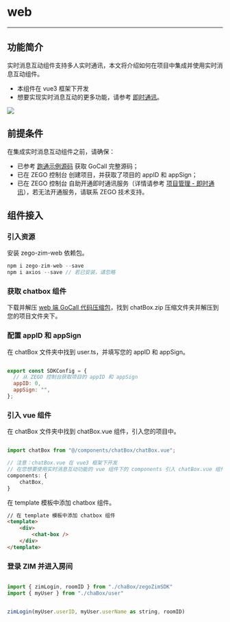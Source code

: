 # web

---


## 功能简介

实时消息互动组件支持多人实时通讯，本文将介绍如何在项目中集成并使用实时消息互动组件。

<Note title="提示">

- 本组件在 vue3 框架下开发
- 想要实现实时消息互动的更多功能，请参考 [即时通讯](/zim-web/introduction/overview)。
</Note>

<Frame width="512" height="auto" caption=""><img src="https://doc-media.zego.im/sdk-doc/Pics/GoCall/call/GoCall_Chat_web.png" /></Frame>

## 前提条件

在集成实时消息互动组件之前，请确保：

- 已参考 [跑通示例源码](/video-call/run-example-code/web) 获取 GoCall 完整源码；
- 已在 ZEGO 控制台 创建项目，并获取了项目的 appID 和 appSign；
- 已在 ZEGO 控制台 自助开通即时通讯服务（详情请参考 [项目管理 - 即时通讯](/console/service-configuration/im/activate-service)），若无法开通服务，请联系 ZEGO 技术支持。

## 组件接入

### 引入资源

安装 zego-zim-web 依赖包。

```javascript
npm i zego-zim-web --save
npm i axios --save // 若已安装，请忽略
```

### 获取 chatbox 组件

下载并解压 [web 端 GoCall 代码压缩包](https://codestore.zego.im/project/14)，找到 chatBox.zip 压缩文件夹并解压到您的项目文件夹下。


### 配置 appID 和 appSign

在 chatBox 文件夹中找到 user.ts，并填写您的 appID 和 appSign。

```javascript

export const SDKConfig = {
  // 从 ZEGO 控制台获取项目的 appID 和 appSign
  appID: 0,
  appSign: "",
};

```

### 引入 vue 组件

在 chatBox 文件夹中找到 chatBox.vue 组件，引入您的项目中。

```javascript

import chatBox from "@/components/chatBox/chatBox.vue";

// 注意：chatBox.vue 在 vue3 框架下开发
// 在您想要使用实时消息互动功能的 vue 组件下的 components 引入 chatBox.vue 组件
components: {
    chatBox,
}
```

在 template 模板中添加 chatbox 组件。

```html
// 在 template 模板中添加 chatbox 组件
<template>
    <div>
        <chat-box />
    </div>
</template>
```

### 登录 ZIM 并进入房间

```javascript

import { zimLogin, roomID } from "./chaBox/zegoZimSDK"
import { myUser } from "./chaBox/user"


zimLogin(myUser.userID, myUser.userName as string, roomID)

```
